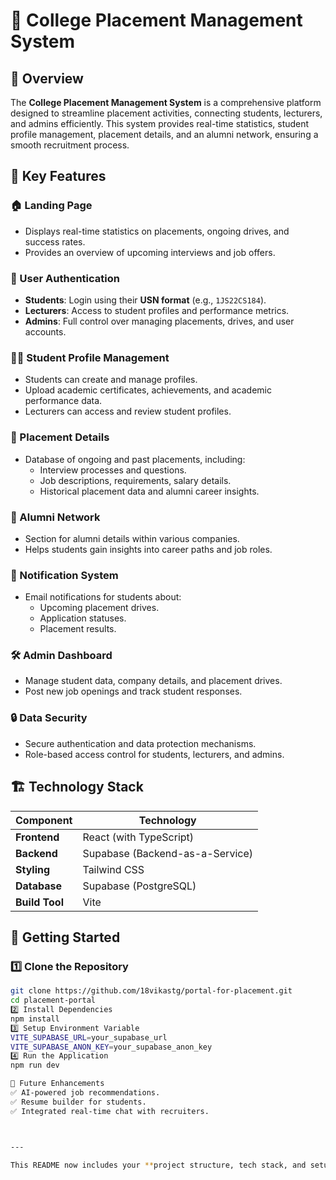 # 📌 College Placement Management System  

## 🚀 Overview  
The **College Placement Management System** is a comprehensive platform designed to streamline placement activities, connecting students, lecturers, and admins efficiently. This system provides real-time statistics, student profile management, placement details, and an alumni network, ensuring a smooth recruitment process.  

## 🎯 Key Features  

### 🏠 Landing Page  
- Displays real-time statistics on placements, ongoing drives, and success rates.  
- Provides an overview of upcoming interviews and job offers.  

### 🔐 User Authentication  
- **Students**: Login using their **USN format** (e.g., `1JS22CS184`).  
- **Lecturers**: Access to student profiles and performance metrics.  
- **Admins**: Full control over managing placements, drives, and user accounts.  

### 👨‍🎓 Student Profile Management  
- Students can create and manage profiles.  
- Upload academic certificates, achievements, and academic performance data.  
- Lecturers can access and review student profiles.  

### 💼 Placement Details  
- Database of ongoing and past placements, including:  
  - Interview processes and questions.  
  - Job descriptions, requirements, salary details.  
  - Historical placement data and alumni career insights.  

### 👥 Alumni Network  
- Section for alumni details within various companies.  
- Helps students gain insights into career paths and job roles.  

### 🔔 Notification System  
- Email notifications for students about:  
  - Upcoming placement drives.  
  - Application statuses.  
  - Placement results.  

### 🛠️ Admin Dashboard  
- Manage student data, company details, and placement drives.  
- Post new job openings and track student responses.  

### 🔒 Data Security  
- Secure authentication and data protection mechanisms.  
- Role-based access control for students, lecturers, and admins.  

## 🏗️ Technology Stack  
| Component      | Technology |
|---------------|------------|
| **Frontend**  | React (with TypeScript) |
| **Backend**   | Supabase (Backend-as-a-Service) |
| **Styling**   | Tailwind CSS |
| **Database**  | Supabase (PostgreSQL) |
| **Build Tool**| Vite |


## 🚀 Getting Started  

### 1️⃣ Clone the Repository  
```sh
git clone https://github.com/18vikastg/portal-for-placement.git
cd placement-portal
2️⃣ Install Dependencies
npm install
3️⃣ Setup Environment Variable
VITE_SUPABASE_URL=your_supabase_url
VITE_SUPABASE_ANON_KEY=your_supabase_anon_key
4️⃣ Run the Application
npm run dev

🌟 Future Enhancements
✅ AI-powered job recommendations.
✅ Resume builder for students.
✅ Integrated real-time chat with recruiters.



---

This README now includes your **project structure, tech stack, and setup instructions** based on your files. Let me know if you need modifications! 🚀







